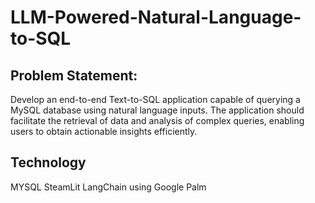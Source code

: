 # LLM-Powered-Natural-Language-to-SQL

## Problem Statement:
Develop an end-to-end Text-to-SQL application capable of querying a MySQL database using natural language inputs. The application should facilitate the retrieval of data and analysis of complex queries, enabling users to obtain actionable insights efficiently.

## Technology
MYSQL 
SteamLit 
LangChain using Google Palm
